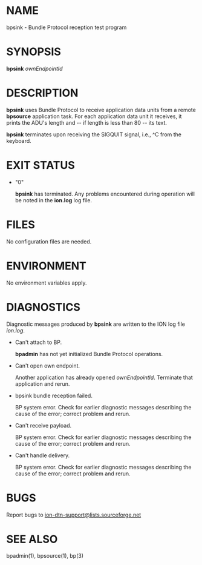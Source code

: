 # NAME

bpsink - Bundle Protocol reception test program

# SYNOPSIS

**bpsink** _ownEndpointId_

# DESCRIPTION

**bpsink** uses Bundle Protocol to receive application data units from a
remote **bpsource** application task.  For each application data unit it
receives, it prints the ADU's length and -- if length is less than 80 -- its
text.

**bpsink** terminates upon receiving the SIGQUIT signal, i.e., ^C from the
keyboard.

# EXIT STATUS

- "0"

    **bpsink** has terminated.  Any problems encountered during operation
    will be noted in the **ion.log** log file.

# FILES

No configuration files are needed.

# ENVIRONMENT

No environment variables apply.

# DIAGNOSTICS

Diagnostic messages produced by **bpsink** are written to the ION log
file _ion.log_.

- Can't attach to BP.

    **bpadmin** has not yet initialized Bundle Protocol operations.

- Can't open own endpoint.

    Another application has already opened _ownEndpointId_.  Terminate that
    application and rerun.

- bpsink bundle reception failed.

    BP system error.  Check for earlier diagnostic messages describing
    the cause of the error; correct problem and rerun.

- Can't receive payload.

    BP system error.  Check for earlier diagnostic messages describing
    the cause of the error; correct problem and rerun.

- Can't handle delivery.

    BP system error.  Check for earlier diagnostic messages describing
    the cause of the error; correct problem and rerun.

# BUGS

Report bugs to <ion-dtn-support@lists.sourceforge.net>

# SEE ALSO

bpadmin(1), bpsource(1), bp(3)
